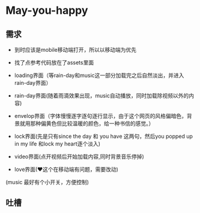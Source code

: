 # May-you-happy

## 需求

* 到时应该是mobile移动端打开，所以以移动端为优先

* 找了点参考代码放在了assets里面

* loading界面（等rain-day和music这一部分加载完之后自然淡出，并进入rain-day界面）

* rain-day界面(随着雨滴效果出现，music自动播放，同时加载除视频以外的内容)

* envelop界面（字体慢慢逐字逐句逐行显示，由于这个网页的风格偏暗色，背景就用那种偏黄色但比较温暖的颜色，给一种书信的感觉。）

* lock界面(先是只有since the day 和 you have 这两句，然后you popped up in my life 和lock my heart逐个淡入)

* video界面(点开视频后开始加载内容,同时背景音乐停掉)

* love界面(♥这个在移动端有问题，需要改动)

(music 最好有个小开关，方便控制)

## 吐槽
